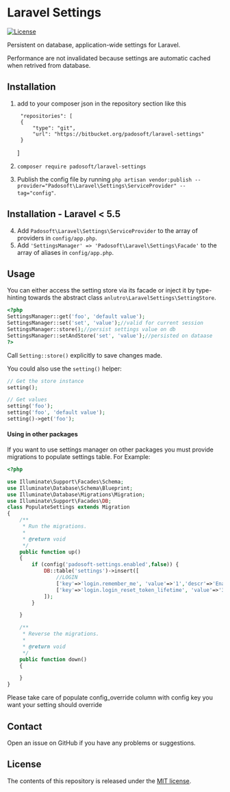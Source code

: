# Laravel Settings

[![License](https://poser.pugx.org/anlutro/l4-settings/license.svg)](http://opensource.org/licenses/MIT)

Persistent on database, application-wide settings for Laravel.

Performance are not invalidated because settings are automatic cached when retrived from database.

## Installation 

1. add to your composer json in the repository section like this


		"repositories": [
        {
            "type": "git",
            "url": "https://bitbucket.org/padosoft/laravel-settings"
        }
    ]
    
2. `composer require padosoft/laravel-settings`
3. Publish the config file by running `php artisan vendor:publish --provider="Padosoft\Laravel\Settings\ServiceProvider" --tag="config"`. 

## Installation - Laravel < 5.5

4. Add `Padosoft\Laravel\Settings\ServiceProvider` to the array of providers in `config/app.php`.
5. Add `'SettingsManager' => 'Padosoft\Laravel\Settings\Facade'` to the array of aliases in `config/app.php`.

## Usage

You can either access the setting store via its facade or inject it by type-hinting towards the abstract class `anlutro\LaravelSettings\SettingStore`.

```php
<?php
SettingsManager::get('foo', 'default value');
SettingsManager::set('set', 'value');//valid for current session
SettingsManager::store();//persist settings value on db
SettingsManager::setAndStore('set', 'value');//persisted on dataase
?>
```

Call `Setting::store()` explicitly to save changes made.

You could also use the `setting()` helper:

```php
// Get the store instance
setting();

// Get values
setting('foo');
setting('foo', 'default value');
setting()->get('foo');


```



#### Using in other packages

If you want to use settings manager on other packages you must provide migrations to populate settings table.
For Example:
```php
<?php

use Illuminate\Support\Facades\Schema;
use Illuminate\Database\Schema\Blueprint;
use Illuminate\Database\Migrations\Migration;
use Illuminate\Support\Facades\DB;
class PopulateSettings extends Migration
{
    /**
     * Run the migrations.
     *
     * @return void
     */
    public function up()
    {
        if (config('padosoft-settings.enabled',false)) {
            DB::table('settings')->insert([
                //LOGIN
                ['key'=>'login.remember_me', 'value'=>'1','descr'=>'Enable/Disable remeber me feature','config_override'=>'padosoft-users.login.remember-me','load_on_startup'=>0],
                ['key'=>'login.login_reset_token_lifetime', 'value'=>'30','descr'=>'Number of minutes reset token lasts','config_override'=>'auth.expire','load_on_startup'=>0],                
            ]);
        }

    }

    /**
     * Reverse the migrations.
     *
     * @return void
     */
    public function down()
    {

    }
}
```
Please take care of populate config_override column with config key you want your setting should override

## Contact

Open an issue on GitHub if you have any problems or suggestions.


## License

The contents of this repository is released under the [MIT license](http://opensource.org/licenses/MIT).